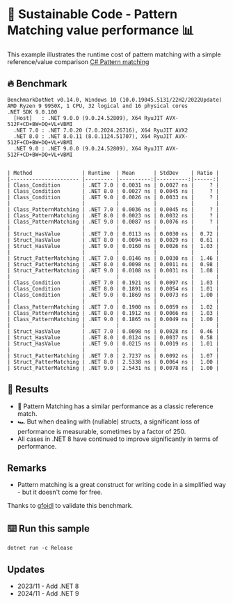 # 🌳 Sustainable Code - Pattern Matching value performance 📊

This example illustrates the runtime cost of pattern matching with a simple reference/value comparison
[C# Pattern matching](https://learn.microsoft.com/dotnet/csharp/fundamentals/functional/pattern-matching?WT.mc_id=DT-MVP-5001507)

## 🔥 Benchmark

```shell
BenchmarkDotNet v0.14.0, Windows 10 (10.0.19045.5131/22H2/2022Update)
AMD Ryzen 9 9950X, 1 CPU, 32 logical and 16 physical cores
.NET SDK 9.0.100
  [Host]   : .NET 9.0.0 (9.0.24.52809), X64 RyuJIT AVX-512F+CD+BW+DQ+VL+VBMI
  .NET 7.0 : .NET 7.0.20 (7.0.2024.26716), X64 RyuJIT AVX2
  .NET 8.0 : .NET 8.0.11 (8.0.1124.51707), X64 RyuJIT AVX-512F+CD+BW+DQ+VL+VBMI
  .NET 9.0 : .NET 9.0.0 (9.0.24.52809), X64 RyuJIT AVX-512F+CD+BW+DQ+VL+VBMI


| Method                | Runtime  | Mean      | StdDev    | Ratio |
|---------------------- |--------- |----------:|----------:|------:|
| Class_Condition       | .NET 7.0 | 0.0031 ns | 0.0027 ns |     ? |
| Class_Condition       | .NET 8.0 | 0.0027 ns | 0.0045 ns |     ? |
| Class_Condition       | .NET 9.0 | 0.0026 ns | 0.0033 ns |     ? |
|                       |          |           |           |       |
| Class_PatternMatching | .NET 7.0 | 0.0036 ns | 0.0045 ns |     ? |
| Class_PatternMatching | .NET 8.0 | 0.0023 ns | 0.0032 ns |     ? |
| Class_PatternMatching | .NET 9.0 | 0.0087 ns | 0.0076 ns |     ? |
|                       |          |           |           |       |
| Struct_HasValue       | .NET 7.0 | 0.0113 ns | 0.0030 ns |  0.72 |
| Struct_HasValue       | .NET 8.0 | 0.0094 ns | 0.0029 ns |  0.61 |
| Struct_HasValue       | .NET 9.0 | 0.0160 ns | 0.0026 ns |  1.03 |
|                       |          |           |           |       |
| Struct_PatterMatching | .NET 7.0 | 0.0146 ns | 0.0030 ns |  1.46 |
| Struct_PatterMatching | .NET 8.0 | 0.0098 ns | 0.0011 ns |  0.98 |
| Struct_PatterMatching | .NET 9.0 | 0.0108 ns | 0.0031 ns |  1.08 |
|                       |          |           |           |       |
| Class_Condition       | .NET 7.0 | 0.1921 ns | 0.0097 ns |  1.03 |
| Class_Condition       | .NET 8.0 | 0.1891 ns | 0.0054 ns |  1.01 |
| Class_Condition       | .NET 9.0 | 0.1869 ns | 0.0073 ns |  1.00 |
|                       |          |           |           |       |
| Class_PatternMatching | .NET 7.0 | 0.1900 ns | 0.0059 ns |  1.02 |
| Class_PatternMatching | .NET 8.0 | 0.1912 ns | 0.0066 ns |  1.03 |
| Class_PatternMatching | .NET 9.0 | 0.1865 ns | 0.0049 ns |  1.00 |
|                       |          |           |           |       |
| Struct_HasValue       | .NET 7.0 | 0.0098 ns | 0.0028 ns |  0.46 |
| Struct_HasValue       | .NET 8.0 | 0.0124 ns | 0.0037 ns |  0.58 |
| Struct_HasValue       | .NET 9.0 | 0.0215 ns | 0.0019 ns |  1.01 |
|                       |          |           |           |       |
| Struct_PatterMatching | .NET 7.0 | 2.7237 ns | 0.0092 ns |  1.07 |
| Struct_PatterMatching | .NET 8.0 | 2.5338 ns | 0.0064 ns |  1.00 |
| Struct_PatterMatching | .NET 9.0 | 2.5431 ns | 0.0078 ns |  1.00 |
```

## 🏁 Results

- 🔋 Pattern Matching has a similar performance as a classic reference match.
- 🏎️ But when dealing with (nullable) structs, a significant loss of performance is measurable, sometimes by a factor of 250.
- All cases in .NET 8 have continued to improve significantly in terms of performance.


## Remarks

- Pattern matching is a great construct for writing code in a simplified way - but it doesn't come for free.

Thanks to [gfoidl](https://github.com/gfoidl) to validate this benchmark.

## ⌨️ Run this sample

```shell
dotnet run -c Release
```

## Updates

- 2023/11 - Add .NET 8
- 2024/11 - Add .NET 9
